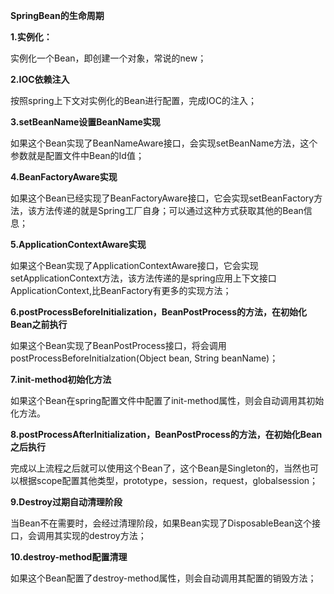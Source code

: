 **SpringBean的生命周期**

**1.实例化：**

实例化一个Bean，即创建一个对象，常说的new；

**2.IOC依赖注入**

按照spring上下文对实例化的Bean进行配置，完成IOC的注入；

**3.setBeanName设置BeanName实现**

如果这个Bean实现了BeanNameAware接口，会实现setBeanName方法，这个参数就是配置文件中Bean的Id值；

**4.BeanFactoryAware实现**

如果这个Bean已经实现了BeanFactoryAware接口，它会实现setBeanFactory方法，该方法传递的就是Spring工厂自身；可以通过这种方式获取其他的Bean信息；

**5.ApplicationContextAware实现**

如果这个Bean实现了ApplicationContextAware接口，它会实现setApplicationContext方法，该方法传递的是spring应用上下文接口ApplicationContext,比BeanFactory有更多的实现方法；

**6.postProcessBeforeInitialization，BeanPostProcess的方法，在初始化Bean之前执行**

如果这个Bean实现了BeanPostProcess接口，将会调用postProcessBeforeInitialzation(Object bean, String beanName)；

**7.init-method初始化方法**

如果这个Bean在spring配置文件中配置了init-method属性，则会自动调用其初始化方法。

**8.postProcessAfterInitialization，BeanPostProcess的方法，在初始化Bean之后执行**

完成以上流程之后就可以使用这个Bean了，这个Bean是Singleton的，当然也可以根据scope配置其他类型，prototype，session，request，globalsession；

**9.Destroy过期自动清理阶段**

当Bean不在需要时，会经过清理阶段，如果Bean实现了DisposableBean这个接口，会调用其实现的destroy方法；

**10.destroy-method配置清理**

如果这个Bean配置了destroy-method属性，则会自动调用其配置的销毁方法；